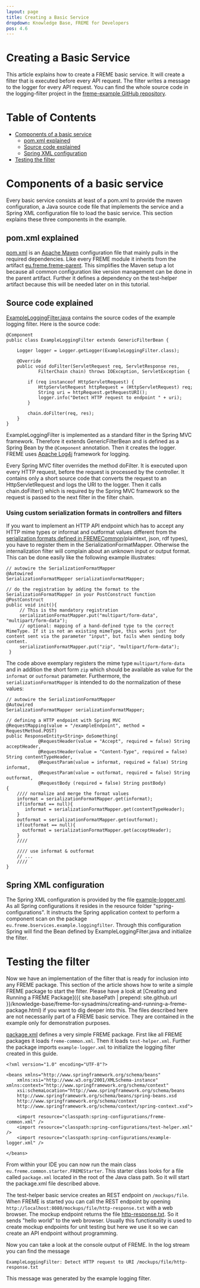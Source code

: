 ```yaml
---
layout: page
title: Creating a Basic Service
dropdown: Knowledge Base, FREME for Developers
pos: 4.6
---
```


# Creating a Basic Service

This article explains how to create a FREME basic service. It will create a filter that is executed before every API request. The filter writes a message to the logger for every API request. You can find the whole source code in the logging-filter project in the [freme-example GitHub repository](https://github.com/freme-project/freme-examples).

# Table of Contents

* [Components of a basic service](#components-of-a-basic-service)
    * [pom.xml explained](#pomxml-explained)
    * [Source code explained](#source-code-explained)
    * [Spring XML configuration](#spring-xml-configuration)
* [Testing the filter](#testing-the-filter)

# Components of a basic service

Every basic service consists at least of a pom.xml to provide the maven configuration, a Java source code file that implements the service and a Spring XML configuration file to load the basic service. This section explains these three components in the example.

## pom.xml explained

[pom.xml](https://github.com/freme-project/freme-examples/blob/master/logging-filter/pom.xml) is an [Apache Maven](https://maven.apache.org/) configuration file that mainly pulls in the required dependencies. Like every FREME module it inherits from the artifact [eu.freme.freme-parent](https://github.com/freme-project/freme-parent/blob/master/pom.xml). This simplifies the Maven setup a lot because all common configuration like version management can be done in the parent artifact. Further it defines a dependency on the test-helper artifact because this will be needed later on in this tutorial.

## Source code explained

[ExampleLoggingFilter.java](https://github.com/freme-project/freme-examples/blob/master/logging-filter/src/main/java/eu/freme/bservices/example/loggingfilter/ExampleLoggingFilter.java) contains the source codes of the example logging filter. Here is the source code:

```
@Component
public class ExampleLoggingFilter extends GenericFilterBean {

	Logger logger = Logger.getLogger(ExampleLoggingFilter.class);

	@Override
	public void doFilter(ServletRequest req, ServletResponse res,
			FilterChain chain) throws IOException, ServletException {

		if (req instanceof HttpServletRequest) {
			HttpServletRequest httpRequest = (HttpServletRequest) req;
			String uri = httpRequest.getRequestURI();
			logger.info("Detect HTTP request to endpoint " + uri);
		}

		chain.doFilter(req, res);
	}
}
```

ExampleLoggingFilter is implemented as a standard filter in the Spring MVC framework. Therefore it extends GenericFilterBean and is defined as a Spring Bean by the `@Component` annotation. Then it creates the logger. FREME uses [Apache Log4j](http://logging.apache.org/log4j/2.x/) framework for logging.

Every Spring MVC filter overrides the method doFilter. It is executed upon every HTTP request, before the request is processed by the controller. It contains only a short source code that converts the request to an HttpServletRequest and logs the URI to the logger. Then it calls chain.doFilter() which is required by the Spring MVC framework so the request is passed to the next filter in the filter chain.

### Using custom serialization formats in controllers and filters

If you want to implement an HTTP API endpoint which has to accept any HTTP mime types or informat and outformat values different from the [serialization formats defined in FREMECommon](https://github.com/freme-project/FREMECommon/blob/master/src/main/java/eu/freme/common/conversion/SerializationFormatMapper.java#L26-L49)(plaintext, json, rdf types), you have to register them in the SerializationFormatMapper. Otherwise the internalization filter will complain about an unknown input or output format. This can be done easily like the following example illustrates:

```
// autowire the SerializationFormatMapper
@Autowired
SerializationFormatMapper serializationFormatMapper;

// do the registration by adding the format to the SerializationFormatMapper in your PostConstruct function
@PostConstruct
public void init(){
     // This is the mandatory registration
     serializationFormatMapper.put("multipart/form-data", "multipart/form-data");
     // optional: mapping of a hand-defined type to the correct MimeType. If it is not an existing mimeType, this works just for content sent via the parameter "input", but fails when sending body content.
     serializationFormatMapper.put("zip", "multipart/form-data");
 }
```

The code above exemplary registers the mime type `multipart/form-data` and in addition the short form `zip` which should be available as value for the `informat` or `outformat` parameter.
Furthermore, the `serializationFormatMapper` is intended to do the normalization of these values:

```
// autowire the SerializationFormatMapper
@Autowired
SerializationFormatMapper serializationFormatMapper;

// defining a HTTP endpoint with Spring MVC
@RequestMapping(value = "/exampleEndpoint", method = RequestMethod.POST)
public ResponseEntity<String> doSomething(
            @RequestHeader(value = "Accept", required = false) String acceptHeader,
            @RequestHeader(value = "Content-Type", required = false) String contentTypeHeader,
            @RequestParam(value = informat, required = false) String informat,
            @RequestParam(value = outformat, required = false) String outformat,
            @RequestBody (required = false) String postBody)
{
    //// normalize and merge the format values
    informat = serializationFormatMapper.get(informat);
    if(informat == null){
       informat = serializationFormatMapper.get(contentTypeHeader);
    }
    outformat = serializationFormatMapper.get(outformat);
    if(outformat == null){
      outformat = serializationFormatMapper.get(acceptHeader);
    }
    ////

    //// use informat & outformat
    // ...
    ////
}
```

## Spring XML configuration

The Spring XML configuration is provided by the file [example-logger.xml](https://github.com/freme-project/freme-examples/blob/master/logging-filter/src/main/resources/spring-configurations/example-logger.xml). As all Spring configurations it resides in the resource folder "spring-configurations". It instructs the Spring application context to perform a component scan on the package `eu.freme.bservices.example.loggingfilter`. Through this configuration Spring will find the Bean defined by ExampleLoggingFilter.java and initialize the filter.

# Testing the filter

Now we have an implementation of the filter that is ready for inclusion into any FREME package. This section of the article shows how to write a simple FREME package to start the filter. Please have a look at [Creating and Running a FREME Package]({{ site.basePath | prepend: site.github.url }}/knowledge-base/freme-for-sysadmins/creating-and-running-a-freme-package.html) if you want to dig deeper into this. The files described here are not necessarily part of a FREME basic service. They are contained in the example only for demonstration purposes.

[package.xml](https://github.com/freme-project/freme-examples/blob/master/logging-filter/src/main/resources/package.xml) defines a very simple FREME package. First like all FREME packages it loads `freme-common.xml`. Then it loads `test-helper.xml`. Further the package imports `example-logger.xml` to initialize the logging filter created in this guide.

```
<?xml version="1.0" encoding="UTF-8"?>

<beans xmlns="http://www.springframework.org/schema/beans"
	xmlns:xsi="http://www.w3.org/2001/XMLSchema-instance" xmlns:context="http://www.springframework.org/schema/context"
	xsi:schemaLocation="http://www.springframework.org/schema/beans
	http://www.springframework.org/schema/beans/spring-beans.xsd
	http://www.springframework.org/schema/context
	http://www.springframework.org/schema/context/spring-context.xsd">

	<import resource="classpath:spring-configurations/freme-common.xml" />
	<import resource="classpath:spring-configurations/test-helper.xml" />
	<import resource="classpath:spring-configurations/example-logger.xml" />

</beans>
```

From within your IDE you can now run the main class `eu.freme.common.starter.FREMEStarter`. This starter class looks for a file called `package.xml` located in the root of the Java class path. So it will start the package.xml file described above.

The test-helper basic service creates an REST endpoint on `/mockups/file`. When FREME is started you can call the REST endpoint by opening `http://localhost:8080/mockups/file/http-response.txt` with a web browser. The mockup endpoint returns the file [http-response.txt](https://github.com/freme-project/freme-examples/blob/master/logging-filter/src/main/resources/mockup-endpoint-data/http-response.txt). So it sends "hello world" to the web browser. Usually this functionality is used to create mockup endpoints for unit testing but here we use it so we can create an API endpoint without programming.

Now you can take a look at the console output of FREME. In the log stream you can find the message
```
ExampleLoggingFilter: Detect HTTP request to URI /mockups/file/http-response.txt
```
This message was generated by the example logging filter.